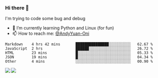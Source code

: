 ### Hi there 👋

I'm trying to code some bug and debug

- 🌱 I’m currently learning Python and Linux (for fun)
- 📫 How to reach me: [@AndyYuan-Oni](https://github.com/AndyYuan-Oni)


<!--START_SECTION:waka-->
```text
Markdown    4 hrs 42 mins       ███████████████░░░░░░░░░░   62.67 % 
JavaScript  2 hrs               ██████░░░░░░░░░░░░░░░░░░░   26.72 % 
HTML        23 mins             █░░░░░░░░░░░░░░░░░░░░░░░░   05.33 % 
JSON        19 mins             █░░░░░░░░░░░░░░░░░░░░░░░░   04.34 % 
Other       4 mins              ░░░░░░░░░░░░░░░░░░░░░░░░░   00.90 %
```
<!--END_SECTION:waka-->

  <!--**AndyYuan-Oni/AndyYuan-Oni** is a ✨ _special_ ✨ repository because its `README.md` (this file) appears on your GitHub profile.-->
<!--[![Top Langs](https://github-readme-stats.vercel.app/api/top-langs/?username=AndyYUan-Oni&layout=compact)](https://github.com/AndyYUan-Oni/github-readme-stats)-->
<a href="https://github.com/AndyYUan-Oni/github-readme-stats">
  <img align="left" src="https://github-readme-stats.vercel.app/api?username=AndyYUan-Oni&hide=stars" />
</a>
<a href="https://github.com/AndyYUan-Oni/github-readme-stats">
  <img align="left" src="https://github-readme-stats.vercel.app/api/top-langs/?username=AndyYUan-Oni&layout=compact" />
</a>

